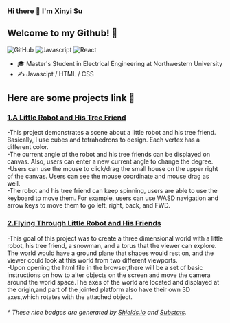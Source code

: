 ### Hi there 👋 I'm Xinyi Su  
<h2>Welcome to my Github! 🤗</h2>


![GitHub](https://img.shields.io/badge/Github-SXY-C9BAD7)
![Javascript](https://img.shields.io/badge/Javascript-fluent-success)
![React](https://img.shields.io/badge/React-famework-lightgrey)

- 🎓  Master's Student in Electrical Engineering at Northwestern University
- ✍️  Javascipt / HTML / CSS
 
<h2>Here are some projects link 📖 </h2>
<h3><a href="https://suxinyigenius.github.io/Project%20A/">1.A Little Robot and His Tree Friend </a></h3>
-This project demonstrates a scene about a little robot and his tree friend. Basically, I use cubes and tetrahedrons to design. Each vertex has a different color.<br>
-The current angle of the robot and his tree friends can be displayed on canvas. Also, users can enter a new current angle to change the degree.<br>
-Users can use the mouse to click/drag the small house on the upper right of the canvas. Users can see the mouse coordinate and mouse drag as well.<br>
-The robot and his tree friend can keep spinning, users are able to use the keyboard to move them. For example, users can use WASD navigation and arrow keys to move them to go left, right, back, and FWD.<br>

<h3><a href="https://suxinyigenius.github.io/ProjectB/">2.Flying Through Little Robot and His Friends </a></h3>
-This goal of this project was to create a three dimensional world with a little robot, his tree friend, a snowman, and a torus that the viewer can explore. The world would have a ground plane that shapes would rest on, and the viewer could look at this world from two different viewports.<br>
-Upon opening the html file in the browser,there will be a set of basic instructions on how to alter objects on the screen and move the camera around the world space.The axes of the world are located and displayed at the origin,and part of the jointed platform also have their own 3D axes,which rotates with the attached object.<br>

<h6>* These nice badges are generated by <a href="https://shields.io/">Shields.io</a> and <a href="https://github.com/spencerwooo/Substats">Substats</a>.</h6>

